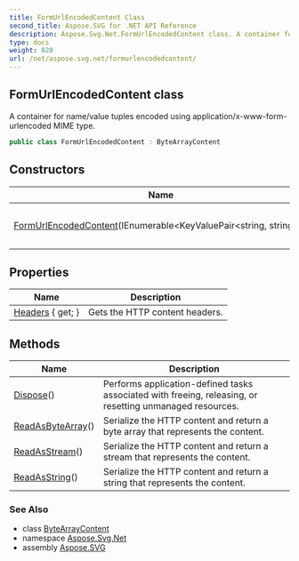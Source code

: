 ```yaml
---
title: FormUrlEncodedContent Class
second_title: Aspose.SVG for .NET API Reference
description: Aspose.Svg.Net.FormUrlEncodedContent class. A container for name/value tuples encoded using application/x-www-form-urlencoded MIME type
type: docs
weight: 820
url: /net/aspose.svg.net/formurlencodedcontent/
---
```

## FormUrlEncodedContent class

A container for name/value tuples encoded using application/x-www-form-urlencoded MIME type.

```csharp
public class FormUrlEncodedContent : ByteArrayContent
```

## Constructors

| Name | Description |
| --- | --- |
| [FormUrlEncodedContent](formurlencodedcontent/)(IEnumerable&lt;KeyValuePair&lt;string, string&gt;&gt;) | Initializes a new instance of the `FormUrlEncodedContent` class. |

## Properties

| Name | Description |
| --- | --- |
| [Headers](../../aspose.svg.net/content/headers/) { get; } | Gets the HTTP content headers. |

## Methods

| Name | Description |
| --- | --- |
| [Dispose](../../aspose.svg.net/content/dispose/)() | Performs application-defined tasks associated with freeing, releasing, or resetting unmanaged resources. |
| [ReadAsByteArray](../../aspose.svg.net/content/readasbytearray/)() | Serialize the HTTP content and return a byte array that represents the content. |
| [ReadAsStream](../../aspose.svg.net/content/readasstream/)() | Serialize the HTTP content and return a stream that represents the content. |
| [ReadAsString](../../aspose.svg.net/content/readasstring/)() | Serialize the HTTP content and return a string that represents the content. |

### See Also

* class [ByteArrayContent](../bytearraycontent/)
* namespace [Aspose.Svg.Net](../../aspose.svg.net/)
* assembly [Aspose.SVG](../../)
